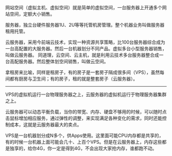 网站空间（虚拟主机、虚拟空间）就是简单的虚拟空间，一台服务器上开通多个网站空间，定额大小销售。  

服务器，独立台硬件服务器1U、2U等等托管机房管理。整个机器业务叫做服务器租用托管。  

云服务器，采用今前端云技术，实现一种资源共享策略，比100台服务器综合成为一台高配置的大服务器。然后一台机器划分不同产品。虚拟多台小型服务器销售，叫做云服务器。
同道理，云空间、云主机，就是利用云技术多台服务器整合成一台高配服务器。然后整体划空间销售，叫做云空间。  

拿租房来比喻，同样是租房子，有的房子是一套房子隔成很多间（VPS），虽然每间都有厨房与卫生间；有的房子，租的就是整套房子（云服务器）。　

---
VPS的虚拟机运行一台物理服务器之上，云服务器的虚拟机运行于物理服务器集群之上。

云服务器可以动态平衡负载，当你的带宽、内存、硬盘不够用的时候，可以随时点击鼠标增加相应服务，通过弹性的调整，来实现满足各种变化的需求，同时还能控制成本，这就是云服务器最大的卖点。

VPS是一台机器划分成N多个，供Apps使用。这里面可能CPU内存都是共享的，有的时候一台机器上面可能会几十、上百个VPS。但是在云服务器上，内存这些都是独享的，给你4G，你一定是得到4G，不会出现大家抢内存，谁都跑不动。
